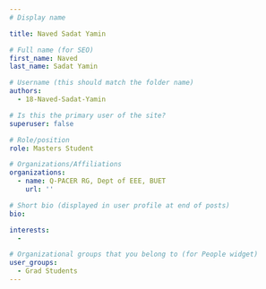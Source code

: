 ```yaml
---
# Display name

title: Naved Sadat Yamin

# Full name (for SEO)
first_name: Naved
last_name: Sadat Yamin

# Username (this should match the folder name)
authors:
  - 18-Naved-Sadat-Yamin

# Is this the primary user of the site?
superuser: false

# Role/position
role: Masters Student 

# Organizations/Affiliations
organizations:
  - name: Q-PACER RG, Dept of EEE, BUET
    url: ''

# Short bio (displayed in user profile at end of posts)
bio: 

interests:
  -  

# Organizational groups that you belong to (for People widget)
user_groups:
  - Grad Students
---
```

